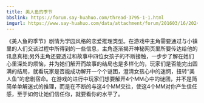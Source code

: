 ```yaml
---
title: 美人鱼的季节
bbslink: https://forum.say-huahuo.com/thread-3795-1-1.html
imgurl: https://www.say-huahuo.com/data/attachment/forum/201603/16/202437xtyh8y868g558yl8.jpg
---
```


《美人鱼的季节》剧情为学园风格的恋爱推理类型。在游戏中主角需要通过与小镇里的人们交谈过程中所得到的一些信息，主角逐渐揭开神秘网页里所要传达给他的讯息真相;另外主角还要透过和故事中四位女孩子的不断接触，一步步了解在她们心里深处的烦恼，并为她们解开而故事的结局也是多样化的，玩家们是否能完出圆满的结局，就看玩家是否能成功解开一个个谜团，澄清女孩心中的迷惘，扭转“美人鱼”的悲剧宿命。在游戏的进行中玩家们想要解开4个MM心中的谜团，并不是简简单单解迷式的推理，而是在不断的与这4个MM交往，使这4个MM对你产生信任感，至于如何让她们信任你，就要看你的水平了。<!--more-->
